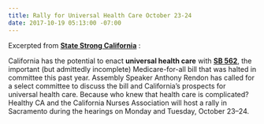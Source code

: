 ```yaml
---
title: Rally for Universal Health Care October 23-24
date: 2017-10-19 05:13:00 -07:00
---
```


Excerpted from [**State Strong California**](https://www.facebook.com/CAStateStrong/) :

California has the potential to enact **universal health care** with [**SB 562**](https://leginfo.legislature.ca.gov/faces/billNavClient.xhtml?bill_id=201720180SB562), the important (but admittedly incomplete) Medicare-for-all bill that was halted in committee this past year. Assembly Speaker Anthony Rendon has called for a select committee to discuss the bill and California’s prospects for universal health care. Because who knew that health care is complicated? Healthy CA and the California Nurses Association will host a rally in Sacramento during the hearings on Monday and Tuesday, October 23–24.